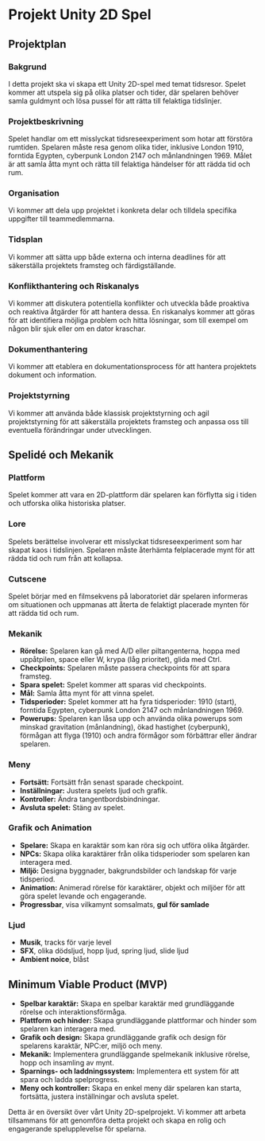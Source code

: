 # Projekt Unity 2D Spel

## Projektplan

### Bakgrund
I detta projekt ska vi skapa ett Unity 2D-spel med temat tidsresor. Spelet kommer att utspela sig på olika platser och tider, där spelaren behöver samla guldmynt och lösa pussel för att rätta till felaktiga tidslinjer.

### Projektbeskrivning
Spelet handlar om ett misslyckat tidsreseexperiment som hotar att förstöra rumtiden. Spelaren måste resa genom olika tider, inklusive London 1910, forntida Egypten, cyberpunk London 2147 och månlandningen 1969. Målet är att samla åtta mynt och rätta till felaktiga händelser för att rädda tid och rum.

### Organisation
Vi kommer att dela upp projektet i konkreta delar och tilldela specifika uppgifter till teammedlemmarna.

### Tidsplan
Vi kommer att sätta upp både externa och interna deadlines för att säkerställa projektets framsteg och färdigställande.

### Konflikthantering och Riskanalys
Vi kommer att diskutera potentiella konflikter och utveckla både proaktiva och reaktiva åtgärder för att hantera dessa. En riskanalys kommer att göras för att identifiera möjliga problem och hitta lösningar, som till exempel om någon blir sjuk eller om en dator kraschar.

### Dokumenthantering
Vi kommer att etablera en dokumentationsprocess för att hantera projektets dokument och information.

### Projektstyrning
Vi kommer att använda både klassisk projektstyrning och agil projektstyrning för att säkerställa projektets framsteg och anpassa oss till eventuella förändringar under utvecklingen.

## Spelidé och Mekanik

### Plattform
Spelet kommer att vara en 2D-plattform där spelaren kan förflytta sig i tiden och utforska olika historiska platser.

### Lore
Spelets berättelse involverar ett misslyckat tidsreseexperiment som har skapat kaos i tidslinjen. Spelaren måste återhämta felplacerade mynt för att rädda tid och rum från att kollapsa.

### Cutscene
Spelet börjar med en filmsekvens på laboratoriet där spelaren informeras om situationen och uppmanas att återta de felaktigt placerade mynten för att rädda tid och rum.

### Mekanik
- **Rörelse:** Spelaren kan gå med A/D eller piltangenterna, hoppa med uppåtpilen, space eller W, krypa (låg prioritet), glida med Ctrl.
- **Checkpoints:** Spelaren måste passera checkpoints för att spara framsteg.
- **Spara spelet:** Spelet kommer att sparas vid checkpoints.
- **Mål:** Samla åtta mynt för att vinna spelet.
- **Tidsperioder:** Spelet kommer att ha fyra tidsperioder: 1910 (start), forntida Egypten, cyberpunk London 2147 och månlandningen 1969.
- **Powerups:** Spelaren kan låsa upp och använda olika powerups som minskad gravitation (månlandning), ökad hastighet (cyberpunk), förmågan att flyga (1910) och andra förmågor som förbättrar eller ändrar spelaren.



### Meny
- **Fortsätt:** Fortsätt från senast sparade checkpoint.
- **Inställningar:** Justera spelets ljud och grafik.
- **Kontroller:** Ändra tangentbordsbindningar.
- **Avsluta spelet:** Stäng av spelet.

### Grafik och Animation
- **Spelare:** Skapa en karaktär som kan röra sig och utföra olika åtgärder.
- **NPCs:** Skapa olika karaktärer från olika tidsperioder som spelaren kan interagera med.
- **Miljö:** Designa byggnader, bakgrundsbilder och landskap för varje tidsperiod.
- **Animation:** Animerad rörelse för karaktärer, objekt och miljöer för att göra spelet levande och engagerande.
- **Progressbar**, visa vilkamynt somsalmats, **gul för samlade**

### Ljud
- **Musik**, tracks för varje level
- **SFX**, olika dödsljud, hopp ljud, spring ljud, slide ljud
- **Ambient noice**, blåst
  

## Minimum Viable Product (MVP)
- **Spelbar karaktär:** Skapa en spelbar karaktär med grundläggande rörelse och interaktionsförmåga.
- **Plattform och hinder:** Skapa grundläggande plattformar och hinder som spelaren kan interagera med.
- **Grafik och design:** Skapa grundläggande grafik och design för spelarens karaktär, NPC:er, miljö och meny.
- **Mekanik:** Implementera grundläggande spelmekanik inklusive rörelse, hopp och insamling av mynt.
- **Sparnings- och laddningssystem:** Implementera ett system för att spara och ladda spelprogress.
- **Meny och kontroller:** Skapa en enkel meny där spelaren kan starta, fortsätta, justera inställningar och avsluta spelet.

Detta är en översikt över vårt Unity 2D-spelprojekt. Vi kommer att arbeta tillsammans för att genomföra detta projekt och skapa en rolig och engagerande spelupplevelse för spelarna.
